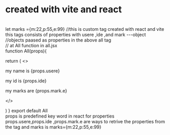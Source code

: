 # created with vite and react 
<br>
let marks ={m:22,p:55,e:99}
<All usere="naveen" ide="99" mark={marks} /> //this is custom tag created with react and vite  
<br>
  this tags consists of properties with usere ,ide ,and mark ---object
<br>
  //objects paased as properties in the above all tag
<br>
 // at All function in all.jsx
<br>
  function All(props){

return (
    <>
    <p>my name is {props.usere}</p>
    <p>my id is {props.ide}</p>
    <p>my marks are {props.mark.e} </p>
    </>

)
}
export default All
<br>
props is predefined key word in react for properties 
<br>
props.usere,props.ide ,props.mark.e are ways to retrive the  properties from the tag <All usere="naveen" ide="99" mark={marks} /> and marks is marks={m:22,p:55,e:99}
<br>
<br>
<br>
